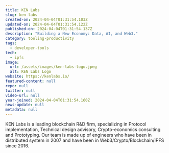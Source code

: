 ```yaml
---
title: KEN Labs
slug: ken-labs
created-on: 2024-04-04T01:31:54.103Z
updated-on: 2024-04-04T01:31:54.122Z
published-on: 2024-04-04T01:31:54.137Z
description: "Building a New Economy: Data, AI, and Web3."
category: tooling-productivity
tags:
  - developer-tools
tech:
  - ipfs
image:
  url: /assets/images/ken-labs-logo.jpeg
  alt: KEN Labs Logo
website: https://kenlabs.io/
featured-content: null
repo: null
twitter: null
video-url: null
year-joined: 2024-04-04T01:31:54.160Z
news-update: null
metadata: null
---
```


KEN Labs is a leading blockchain R&D firm, specializing in Protocol implementation, Technical design advisory, Crypto-economics consulting and Prototyping. Our team is made up of engineers who have been in distributed system in 2007 and have been in Web3/Crypto/Blockchain/IPFS since 2016.
